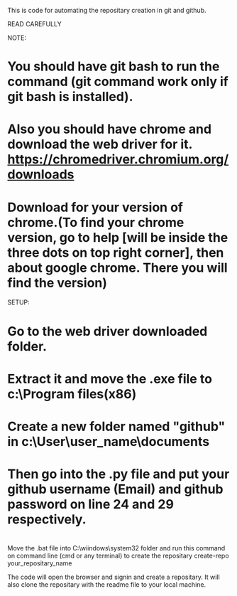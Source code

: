 This is code for automating the repositary creation in git and github.

READ CAREFULLY

NOTE:
# You should have git bash to run the command (git command work only if git bash is installed).
# Also you should have chrome and download the web driver for it. https://chromedriver.chromium.org/downloads
# Download for your version of chrome.(To find your chrome version, go to help [will be inside the three dots on top right corner], then about google chrome. There you will find the version) 

SETUP:
# Go to the web driver downloaded folder.
# Extract it and move the .exe file to c:\Program files(x86)
# Create a new folder named "github" in c:\User\user_name\documents
# Then go into the .py file and put your github username (Email) and github password on line 24 and 29 respectively.  
# 
Move the .bat file into C:\wiindows\system32 folder and run this command on command line (cmd or any terminal) to create the repositary
  create-repo your_repositary_name

The code will open the browser and signin and create a repositary.
It will also clone the repositary with the readme file to your local machine.

